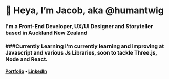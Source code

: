 # 👋 Heya, I’m Jacob, aka @humantwig
<h3>I'm a Front-End Developer, UX/UI Designer and Storyteller based in Auckland New Zealand<h3>

###Currently Learning
I'm currently learning and improving at Javascript and various Js Libraries, soon to tackle Three.js, Node and React.

<h4><a href="http://www.jlucas.nz/">Portfolio</a> • <a href="https://www.linkedin.com/in/jlucasnz/">LinkedIn</a></h4>

<!---
humantwig/humantwig is a ✨ special ✨ repository because its `README.md` (this file) appears on your GitHub profile.
You can click the Preview link to take a look at your changes.
--->
